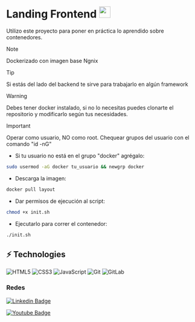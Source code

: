 # Landing Frontend <img src="./assets/estrellas.gif" width="30">

Utilizo este proyecto para poner en práctica lo aprendido sobre contenedores.

> [!NOTE]
> Dockerizado con imagen base Ngnix

> [!TIP]
> Si estás del lado del backend te sirve para trabajarlo en algún framework

> [!WARNING]
> Debes tener docker instalado, si no lo necesitas puedes clonarte el repositorio y modificarlo según tus necesidades.

> [!IMPORTANT]
> Operar como usuario, NO como root. Chequear grupos del usuario con el comando "id -nG"

- Si tu usuario no está en el grupo "docker" agrégalo:

```bash
sudo usermod -aG docker tu_usuario && newgrp docker
```

- Descarga la imagen:

```bash
docker pull layout
```

- Dar permisos de ejecución al script:

```bash
chmod +x init.sh
```

- Ejecutarlo para correr el contenedor:

```bash
./init.sh
```

## ⚡ Technologies

![HTML5](https://img.shields.io/badge/-HTML5-E34F26?style=flat-square&logo=html5&logoColor=white)
![CSS3](https://img.shields.io/badge/-CSS3-1572B6?style=flat-square&logo=css3)
![JavaScript](https://img.shields.io/badge/-JavaScript-black?style=flat-square&logo=javascript)
![Git](https://img.shields.io/badge/-Git-black?style=flat-square&logo=git)
![GitLab](https://img.shields.io/badge/-GitLab-orange?style=flat-square&logo=gitlab)

### Redes

[![Linkedin Badge](https://img.shields.io/badge/-Crystina_G-blue?style=flat-square&logo=Linkedin&logoColor=white)](https://www.linkedin.com/in/crystina-g-cristina-gonzalez-9337b0233/)

[![Youtube Badge](https://img.shields.io/badge/-Crystina_G-darkred?style=flat-square&logo=youtube&logoColor=white)](https://www.youtube.com/channel/UCk8LWXwUU3iu9NSj6bPn7zA)
